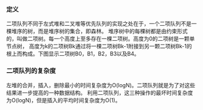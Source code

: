 ### 定义
二项队列不同于左式堆和二叉堆等优先队列的实现之处在于，一个二项队列不是一棵堆序的树，而是堆序树的集合，即森林。
堆序树中的每棵树都是由约束形式的，叫做二项树。每一个高度上至多存在一棵二项树。高度为0的二项树是一颗单节点树，
高度为k的二项树Bk通过将一棵二项树Bk-1附接到另一颗二项树Bk-1的根上而构成。下图显示二项树B0，B1，B2，B3以及B4。
### 二项队列的复杂度
左堆的合并，插入，删除最小的时间复杂度为O(logN)。二项队列就是为了对这些结果进一步提高的一种数据结构。
利用二项队列，这三种操作的最坏时间复杂度为O(logN)，但是插入的平均时间复杂度为O(1)。
